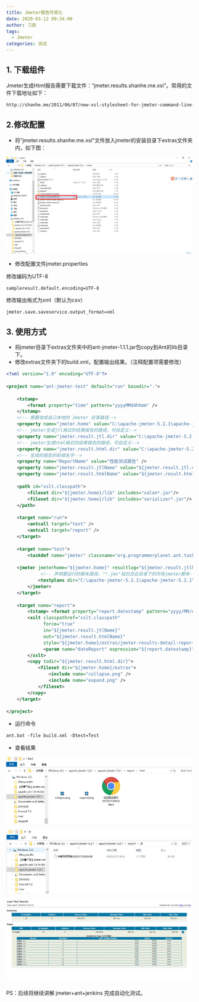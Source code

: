 ```yaml
---
title: Jmeter报告可视化
date: 2020-03-12 09:34:00
author: 刁民
tags: 
  - Jmeter
categories: 测试
---
```

1\. 下载组件
--------

Jmeter生成Html报告需要下载文件：“jmeter.results.shanhe.me.xsl”。常用的文件下载地址如下：

```sh
http://shanhe.me/2011/06/07/new-xsl-stylesheet-for-jmeter-command-line-results-report
```

2.修改配置
------

* 将”jmeter.results.shanhe.me.xsl"文件放入jmeter的安装目录下extras文件夹内，如下图：

![](resources/FCCE9976575A99094547FC1067A7BC63.jpg)

* 修改配置文件jmeter.properties

修改编码为UTF-8

```properties
sampleresult.default.encoding=UTF-8
```

修改输出格式为xml（默认为csv）

```properties
jmeter.save.saveservice.output_format=xml
```

3\. 使用方式
--------

* 将jmeter目录下extras文件夹中的ant-jmeter-1.1.1.jar包copy到Ant的lib目录下。
* 修改extras文件夹下的build.xml，配置输出结果。（注释配置项需要修改）

```xml
<?xml version="1.0" encoding="UTF-8"?>
 
<project name="ant-jmeter-test" default="run" basedir=".">
    
	<tstamp>
        <format property="time" pattern="yyyyMMddhhmm" />
    </tstamp>
    <!-- 需要改成自己本地的 Jmeter 目录路径-->  
    <property name="jmeter.home" value="C:\apache-jmeter-5.2.1\apache-jmeter-5.2.1" />
    <!-- jmeter生成jtl格式的结果报告的路径，可自定义--> 
    <property name="jmeter.result.jtl.dir" value="C:\apache-jmeter-5.2.1\apache-jmeter-5.2.1\report\jtl" />
    <!-- jmeter生成html格式的结果报告的路径，可自定义-->
    <property name="jmeter.result.html.dir" value="C:\apache-jmeter-5.2.1\apache-jmeter-5.2.1\report\html" />
    <!-- 生成的报告的前缀名字-->  
    <property name="ReportName" value="性能测试报告" />
    <property name="jmeter.result.jtlName" value="${jmeter.result.jtl.dir}/${ReportName}${time}.jtl" />
    <property name="jmeter.result.htmlName" value="${jmeter.result.html.dir}/${ReportName}${time}.html" />
    
    <path id="xslt.classpath">
        <fileset dir="${jmeter.home}/lib" includes="xalan*.jar"/>
        <fileset dir="${jmeter.home}/lib" includes="serializer*.jar"/>
    </path>
    
    <target name="run">
        <antcall target="test" />
        <antcall target="report" />
    </target>
    
    <target name="test">
        <taskdef name="jmeter" classname="org.programmerplanet.ant.taskdefs.jmeter.JMeterTask" />
    
    <jmeter jmeterhome="${jmeter.home}" resultlog="${jmeter.result.jtlName}">
             <!-- 声明要运行的脚本路径，"*.jmx"指包含此目录下的所有jmeter脚本-->
            <testplans dir="C:\apache-jmeter-5.2.1\apache-jmeter-5.2.1\workspace" includes="*.jmx" />
        </jmeter>
    </target>
        
    <target name="report">
        <tstamp> <format property="report.datestamp" pattern="yyyy/MM/dd HH:mm" /></tstamp>
        <xslt classpathref="xslt.classpath"
              force="true"
              in="${jmeter.result.jtlName}"
              out="${jmeter.result.htmlName}"
              style="${jmeter.home}/extras/jmeter-results-detail-report_21.xsl">
              <param name="dateReport" expression="${report.datestamp}"/>
        </xslt>
        <copy todir="${jmeter.result.html.dir}">
            <fileset dir="${jmeter.home}/extras">
                <include name="collapse.png" />
                <include name="expand.png" />
            </fileset>
        </copy>
    </target>
	
</project>
```

* 运行命令

```xml
ant.bat -file build.xml -Dtest=Test
```

* 查看结果

![](resources/9E6443252A5421C4EFD211216A3486F9.jpg)

![](resources/AA43A42785A1A66152E0B0BBF3467FF8.jpg)

![](resources/466918C430472B34EDBE6F6C2BD81C9A.jpg)

PS：后续将继续讲解 jmeter+ant+jenkins 完成自动化测试。













